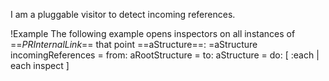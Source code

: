 I am a pluggable visitor to detect incoming references.

!Example
The following example opens inspectors on all instances of ==*PRInternalLink*== that point ==aStructure==:
=aStructure incomingReferences 
=	from: aRootStructure
=	to: aStructure
=	do: [ :each | each inspect ]